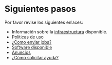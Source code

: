 [infraestructura]: /info/infraestructura
[politica-de-uso]: /info/politicas-de-uso
[enviar-jobs]: /guia-de-usuario/enviar-jobs
[software]: /guia-de-usuario/software
[anuncios]: /anuncios
[soporte]: /soporte
# Siguientes pasos

Por favor revise los siguientes enlaces:

- Información sobre la [infraestructura][infraestructura] disponible. 
- [Políticas de uso][politica-de-uso]
- [¿Como enviar jobs?][enviar-jobs]
- [Software disponible][software]
- [Anuncios][anuncios]
- [¿Cómo solicitar ayuda?][soporte]